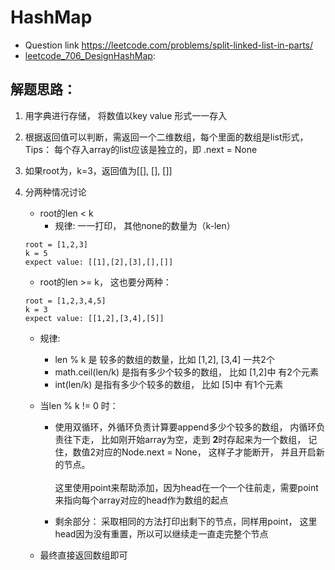 # HashMap   
* Question link  https://leetcode.com/problems/split-linked-list-in-parts/
* [leetcode_706_DesignHashMap](./leetcode_725_SplitLinedList.py):

## 解题思路：

1. 用字典进行存储， 将数值以key value 形式一一存入
2. 根据返回值可以判断，需返回一个二维数组，每个里面的数组是list形式，Tips： 每个存入array的list应该是独立的，即 .next = None

3. 如果root为，k=3，返回值为[[], [], []]

4. 分两种情况讨论
    + root的len < k
        + 规律: 一一打印， 其他none的数量为（k-len）
    ```
    root = [1,2,3]
    k = 5
    expect value: [[1],[2],[3],[],[]]
    ```
    + root的len >= k， 这也要分两种：
    ```
    root = [1,2,3,4,5]
    k = 3
    expect value: [[1,2],[3,4],[5]]
    ```
      + 规律: 
        + len % k 是 较多的数组的数量，比如 [1,2], [3,4] 一共2个
        + math.ceil(len/k) 是指有多少个较多的数组， 比如 [1,2]中 有2个元素
        + int(len/k) 是指有多少个较多的数组， 比如 [5]中 有1个元素
        
      + 当len % k != 0 时：
        + 使用双循环，外循环负责计算要append多少个较多的数组， 内循环负责往下走， 比如刚开始array为空，走到   <strong> 2</strong>时存起来为一个数组， 记住，数值2对应的Node.next = None， 这样子才能断开， 并且开启新的节点。 <br><br>
        这里使用point来帮助添加，因为head在一个一个往前走，需要point来指向每个array对应的head作为数组的起点

        + 剩余部分：
        采取相同的方法打印出剩下的节点，同样用point， 这里head因为没有重置，所以可以继续走一直走完整个节点

    + 最终直接返回数组即可
    
    

